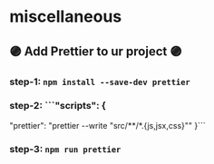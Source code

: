 # miscellaneous

## 🟣 Add Prettier to ur project 🟣
### step-1: `npm install --save-dev prettier` 
### step-2: ```"scripts": {
  "prettier": "prettier --write \"src/**/*.{js,jsx,css}\""
}``` 
### step-3: `npm run prettier`
